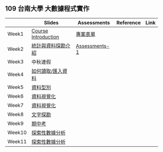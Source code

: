 ## 109 台南大學 大數據程式實作


|       | Slides                                                                                                    | Assessments                                          | Reference | Link |
|-------|-----------------------------------------------------------------------------------------------------------|------------------------------------------------------|-----------|------|
| Week1 | [Course Introduction](https://drive.google.com/file/d/1RU9SWfQpJdhE9DQT2tuAkHSouLsmWMYh/view?usp=sharing) |[專案表單](https://forms.gle/vvowjgu8LAhmFqSe6)                                                       |           |      |
| Week2 | [統計與資料探勘介紹](https://drive.google.com/file/d/14ZSp09l0LgHU6fuJaU8P8sAtFg8O4IMM/view?usp=sharing)   | [Assessments-1](https://github.com/109nutn/data) |           |      |
| Week3 | 中秋連假                                                                                                          |                                                      |           |      |
| Week4 | [如何讀取/匯入資料](https://drive.google.com/file/d/1BPKVns5KvXHDDrqhRFM5reB_DR-SL0D9/view?usp=sharing)   | 
| Week5 | [資料型別](https://drive.google.com/file/d/1wWa3jcbzHhTtY41G0sXZggyBEf4d3AgB/view?usp=sharing) |
| Week6 | [資料視覺化](https://drive.google.com/file/d/1d5rbTCxBUSPq2vPLeakovNQZRrDx7X_u/view?usp=sharing)   | 
| Week7 | [資料視覺化](https://drive.google.com/file/d/1d5rbTCxBUSPq2vPLeakovNQZRrDx7X_u/view?usp=sharing)   | 
| Week8 | [文字探勘](https://drive.google.com/file/d/1ADfh8o9qtI2TloCHbtW4q_S1kJTIxj9V/view?usp=sharing)   | 
| Week9 | [期中考](https://drive.google.com/file/d/1AKaWyk3d2wjLZVApC_T7slbS23cKAQAK/view?usp=sharing)   | 
| Week10| [探索性數據分析](https://drive.google.com/file/d/1EeGZFhtP8paWG2cPpjj_j-orj3Z_tHrL/view?usp=sharing)   | 
| Week11| [探索性數據分析](https://drive.google.com/file/d/1TCVNGJSdEPscmgafoOTvKEEQ6vh7fWKb/view?usp=sharing)   | 
